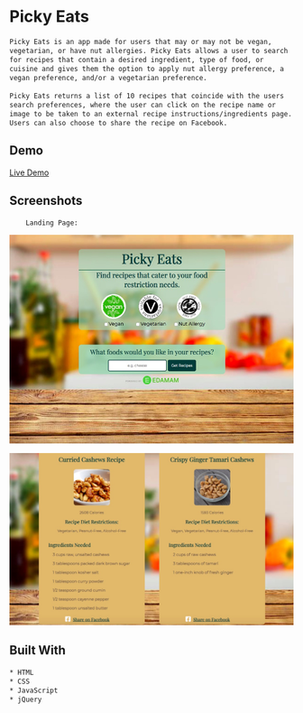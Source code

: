 # **Picky Eats**

    Picky Eats is an app made for users that may or may not be vegan, vegetarian, or have nut allergies. Picky Eats allows a user to search for recipes that contain a desired ingredient, type of food, or cuisine and gives them the option to apply nut allergy preference, a vegan preference, and/or a vegetarian preference. 

    Picky Eats returns a list of 10 recipes that coincide with the users search preferences, where the user can click on the recipe name or image to be taken to an external recipe instructions/ingredients page. Users can also choose to share the recipe on Facebook.

## **Demo**

[Live Demo](https://tarinpratt.github.io/PickyEats/)

##  **Screenshots**

        Landing Page:
![Picky Eats screenshot](/images/PickyEatsScreenShot.jpg)

![Picky Eats screenshot](/images/PickyEatsRecipes.jpg)

## **Built With**
    * HTML
    * CSS
    * JavaScript
    * jQuery
